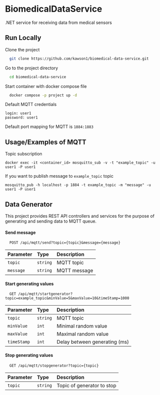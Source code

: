 # BiomedicalDataService
.NET service for receiving data from medical sensors

## Run Locally

Clone the project

```bash
  git clone https://github.com/kawson1/biomedical-data-service.git
```

Go to the project directory

```bash
  cd biomedical-data-service
```

Start container with docker compose file

```bash
  docker compose -p project up -d
```

Default MQTT credentials
```
login: user1
password: user1
```

Default port mapping for MQTT is `1884:1883`


## Usage/Examples of MQTT
Topic subscription
```
docker exec -it <container_id> mosquitto_sub -v -t "example_topic" -u user1 -P user1
```
If you want to publish message to `example_topic` topic 
```
mosquitto_pub -h localhost -p 1884 -t example_topic -m "message" -u user1 -P user1
```

## Data Generator
This project provides REST API controllers and services for the purpose of generating and sending data to MQTT queue.

#### Send message

```http
  POST /api/mqtt/send?topic={topic}&message={message}
```

| Parameter | Type     | Description                |
| :-------- | :------- | :------------------------- |
| `topic` | `string` | MQTT topic |
| `message` | `string` | MQTT message |


#### Start generating values

```http
  GET /api/mqtt/startgenerator?topic=example_topic&minValue=5&maxValue=10&timeStamp=1000
```

| Parameter | Type     | Description                       |
| :-------- | :------- | :-------------------------------- |
| `topic` | `string` | MQTT topic |
| `minValue` | `int` | Minimal random value |
| `maxValue` | `int` | Maximal random value |
| `timeStamp` | `int` | Delay between generating (ms) |


#### Stop generating values

```http
  GET /api/mqtt/stopgenerator?topic={topic}
```

| Parameter | Type     | Description                       |
| :-------- | :------- | :-------------------------------- |
| `topic` | `string` | Topic of generator to stop |

